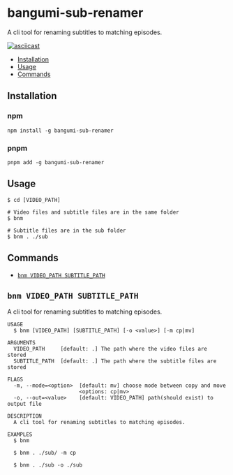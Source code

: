 # bangumi-sub-renamer

A cli tool for renaming subtitles to matching episodes.

[![asciicast](https://asciinema.org/a/534653.svg)](https://asciinema.org/a/534653)

<!-- toc -->

- [Installation](#installation)
- [Usage](#usage)
- [Commands](#commands)

<!-- tocstop -->

## Installation

### npm

`npm install -g bangumi-sub-renamer`

### pnpm

`pnpm add -g bangumi-sub-renamer`

## Usage

<!-- usage -->
```sh-session
$ cd [VIDEO_PATH]

# Video files and subtitle files are in the same folder
$ bnm

# Subtitle files are in the sub folder
$ bnm . ./sub
```
<!-- usagestop -->

## Commands

<!-- commands -->
* [`bnm VIDEO_PATH SUBTITLE_PATH`](#bnm-video_path-subtitle_path)

## `bnm VIDEO_PATH SUBTITLE_PATH`

A cli tool for renaming subtitles to matching episodes.

```
USAGE
  $ bnm [VIDEO_PATH] [SUBTITLE_PATH] [-o <value>] [-m cp|mv]

ARGUMENTS
  VIDEO_PATH     [default: .] The path where the video files are stored
  SUBTITLE_PATH  [default: .] The path where the subtitle files are stored

FLAGS
  -m, --mode=<option>  [default: mv] choose mode between copy and move
                       <options: cp|mv>
  -o, --out=<value>    [default: VIDEO_PATH] path(should exist) to output file

DESCRIPTION
  A cli tool for renaming subtitles to matching episodes.

EXAMPLES
  $ bnm

  $ bnm . ./sub/ -m cp

  $ bnm . ./sub -o ./sub
```

